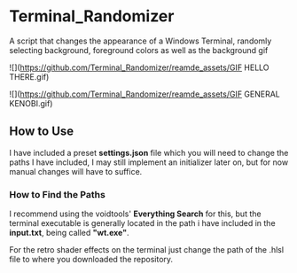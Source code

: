 # Terminal_Randomizer
A script that changes the appearance of a Windows Terminal, randomly selecting background, foreground colors as well as the background gif

![](https://github.com/Terminal_Randomizer/reamde_assets/GIF HELLO THERE.gif)

![](https://github.com/Terminal_Randomizer/reamde_assets/GIF GENERAL KENOBI.gif)


## How to Use
I have included a preset **settings.json** file which you will need to change the paths I have included, I may still implement an initializer later on, but for now manual changes will have to suffice.

### How to Find the Paths
I recommend using the voidtools' **Everything Search** for this, but the terminal executable is generally located in the path i have included in the **input.txt**, being called **"wt.exe"**.

For the retro shader effects on the terminal just change the path of the .hlsl file to where you downloaded the repository.

